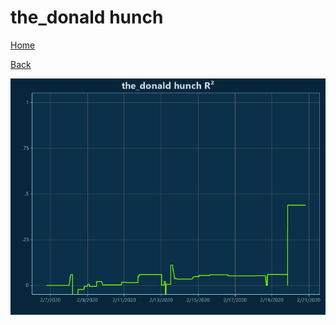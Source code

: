 # the_donald hunch

[Home](../index.md)

[Back](the_donald.md)

![hunch R²](../images/the_donald_hunch_RSq.png "hunch R²")

